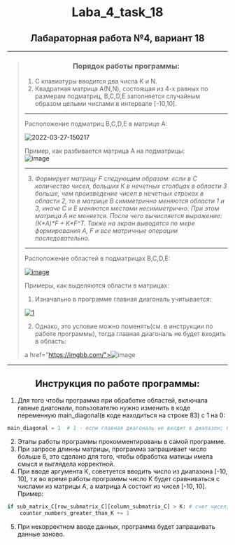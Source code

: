 <h1 align="center">Laba_4_task_18 </h1>
<h2 align="center">Лабараторная работа №4, вариант 18 </h2>

---
><h3 align="center"> Порядок работы программы: </h3>
>
>1. С клавиатуры вводится два числа K и N.
>2. Квадратная матрица А(N,N), состоящая из 4-х равных по размерам подматриц, B,C,D,E заполняется случайным образом целыми числами в интервале [-10,10].
>---
> Расположение подматриц B,C,D,E в матрице А:
>
> <a><img src="https://i.ibb.co/jWGcYHk/2022-03-27-150217.png" alt="2022-03-27-150217" border="0"></a>
>
> Пример, как разбивается матрица А на подматрицы:  
> <a><img src="https://i.ibb.co/5KXHMMk/image.png" alt="image" border="0"></a>
>
>---
>
> 3. _Формирует матрицу F следующим образом:
> если в С количество чисел, больших К в нечетных столбцах в области 3 больше, 
> чем произведение чисел в нечетных строках в области 2,
> то в матрице В симметрично меняются области 1 и 3, иначе С и Е меняются местами несимметрично. 
> При этом матрица А не меняется. После чего вычисляется выражение: (К\*A)\*F + K\*F^T. 
> Также на экран выводятся по мере формирования А, F и все матричные операции последовательно._
>---
> Расположение областей в подматрицах B,C,D,E:
>
><a href="https://imgbb.com/"><img src="https://i.ibb.co/0BMtryt/image.png" alt="image" border="0"></a>
>
> Примеры, как выделяются области в матрицах:
>
>1. Изначально в программе главная диагональ учитывается:
> 
><a href="https://ibb.co/gjhMsgB"><img src="https://i.ibb.co/0DvjPJd/1.png" alt="1" border="0"></a>
>
>2. Однако, это условие можно поменять(см. в инструкции по работе программы), тогда главная диагональ не будет входить в область: 
>
> a href="https://imgbb.com/"><img src="https://i.ibb.co/k1Xwns2/image.png" alt="image" border="0"></a>
---

<h2 align="center">Инструкция по работе программы: </h2>

1) Для того чтобы программа при обработке областей, включала гавные диагонали, 
пользователю нужно изменить в коде переменную main_diagonal(в коде находиться на строке 83) с 1 на 0: 
```python
main_diagonal = 1  # 1 - если главная диагональ не входит в диапазон; 0 - если входит
```
2) Этапы работы программы прокомментированы в самой программе.
3) При запросе длинны матрицы, программа запрашивает число больше 6, это сделано для того, чтобы обработка матицы имела смысл и выглядела корректной.
4) При вводе аргумента К, советуется вводить число из диапазона [-10, 10], т.к во время работы программы число К будет сравниваться с числами из матрицы А, а матрица А состоит из чисел [-10, 10]. Пример:
```python
if sub_matrix_C[row_submatrix_C][column_submatrix_C] > K: # счет чисел, больших чем К, в матрице С ( матрица С является подматрицей матрицы А)
    counter_numbers_greater_than_K += 1
``` 
 5) При некорректном вводе данных, программа будет запрашивать данные заново.